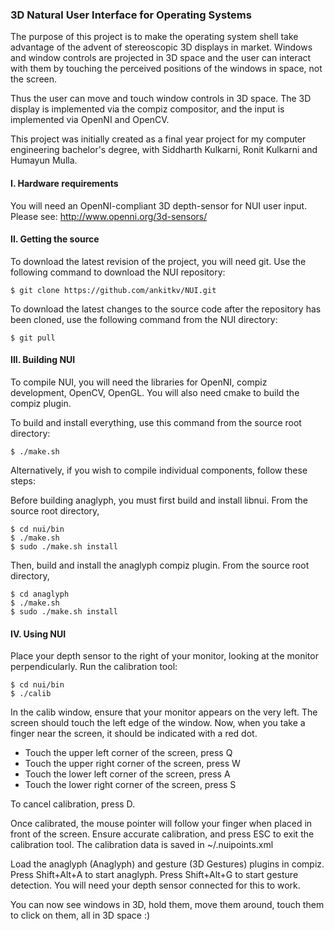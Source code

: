 ### 3D Natural User Interface for Operating Systems

The purpose of this project is to make the operating system shell take advantage of the advent of stereoscopic 3D displays in market. Windows and window controls are projected in 3D space and the user can interact with them by touching the perceived positions of the windows in space, not the screen.

Thus the user can move and touch window controls in 3D space. The 3D display is implemented via the compiz compositor, and the input is implemented via OpenNI and OpenCV.

This project was initially created as a final year project for my computer engineering bachelor's degree, with Siddharth Kulkarni, Ronit Kulkarni and Humayun Mulla.


#### I. Hardware requirements

You will need an OpenNI-compliant 3D depth-sensor for NUI user input.
Please see: http://www.openni.org/3d-sensors/


#### II. Getting the source

To download the latest revision of the project, you will need git. Use the following command to download the NUI repository:

```
$ git clone https://github.com/ankitkv/NUI.git
```

To download the latest changes to the source code after the repository has been cloned, use the following command from the NUI directory:

```
$ git pull
```


#### III. Building NUI

To compile NUI, you will need the libraries for OpenNI, compiz development, OpenCV, OpenGL. You will also need cmake to build the compiz plugin.

To build and install everything, use this command from the source root directory:

```
$ ./make.sh
```

Alternatively, if you wish to compile individual components, follow these steps:

Before building anaglyph, you must first build and install libnui.
From the source root directory,

```
$ cd nui/bin
$ ./make.sh
$ sudo ./make.sh install
```

Then, build and install the anaglyph compiz plugin.
From the source root directory,

```
$ cd anaglyph
$ ./make.sh
$ sudo ./make.sh install
```


#### IV. Using NUI

Place your depth sensor to the right of your monitor, looking at the monitor perpendicularly. Run the calibration tool:

```
$ cd nui/bin
$ ./calib
```

In the calib window, ensure that your monitor appears on the very left. The screen should touch the left edge of the window.
Now, when you take a finger near the screen, it should be indicated with a red dot.

 * Touch the upper left corner of the screen, press Q
 * Touch the upper right corner of the screen, press W
 * Touch the lower left corner of the screen, press A
 * Touch the lower right corner of the screen, press S

To cancel calibration, press D.

Once calibrated, the mouse pointer will follow your finger when placed in front of the screen.
Ensure accurate calibration, and press ESC to exit the calibration tool. The calibration data is saved in ~/.nuipoints.xml

Load the anaglyph (Anaglyph) and gesture (3D Gestures) plugins in compiz.
Press Shift+Alt+A to start anaglyph.
Press Shift+Alt+G to start gesture detection. You will need your depth sensor connected for this to work.

You can now see windows in 3D, hold them, move them around, touch them to click on them, all in 3D space :)
